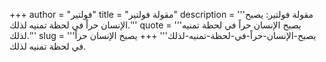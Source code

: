 +++
author = "فولتير"
title = "مقولة فولتير"
description = '''مقولة فولتير: يصبح الإنسان حراً في لحظة تمنيه لذلك.'''
quote = '''يصبح الإنسان حراً في لحظة تمنيه لذلك.'''
slug = '''يصبح-الإنسان-حراً-في-لحظة-تمنيه-لذلك'''
+++
يصبح الإنسان حراً في لحظة تمنيه لذلك.
